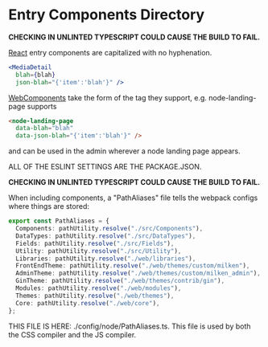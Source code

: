 # Entry Components Directory

**CHECKING IN UNLINTED TYPESCRIPT COULD CAUSE THE BUILD TO FAIL.**

[React](https://reactjs.org/) entry components are capitalized with no hyphenation.

```jsx
<MediaDetail
  blah={blah}
  json-blah="{'item':'blah'}" />

```

[WebComponents](https://webcomponents.org) take the form of the tag they support, e.g. node-landing-page supports

```html
<node-landing-page
  data-blah="blah"
  data-json-blah="{'item':'blah'}" />
```

and can be used in the admin wherever a node landing page appears.

ALL OF THE ESLINT SETTINGS ARE THE PACKAGE.JSON.

**CHECKING IN UNLINTED TYPESCRIPT COULD CAUSE THE BUILD TO FAIL.**


When including components, a "PathAliases" file tells the webpack configs where things are stored:

```typescript
export const PathAliases = {
  Components: pathUtility.resolve("./src/Components"),
  DataTypes: pathUtility.resolve("./src/DataTypes"),
  Fields: pathUtility.resolve("./src/Fields"),
  Utility: pathUtility.resolve("./src/Utility"),
  Libraries: pathUtility.resolve("./web/libraries"),
  FrontEndTheme: pathUtility.resolve("./web/themes/custom/milken"),
  AdminTheme: pathUtility.resolve("./web/themes/custom/milken_admin"),
  GinTheme: pathUtility.resolve("./web/themes/contrib/gin"),
  Modules: pathUtility.resolve("./web/modules"),
  Themes: pathUtility.resolve("./web/themes"),
  Core: pathUtility.resolve("./web/core"),
};
```

THIS FILE IS HERE: ./config/node/PathAliases.ts. This file is used by both the CSS compiler and the JS compiler.
